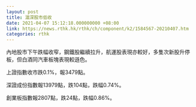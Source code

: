 ```yaml
---
layout: post
title: 滬深股市低收
date: 2021-04-07 15:12:18.000000000 +08:00
link: https://news.rthk.hk/rthk/ch/component/k2/1584567-20210407.htm
categories: rthk
---
```


內地股市下午跌幅收窄，鋼鐵股繼續拉升，航運股表現亦較好，多隻次新股升停板，但白酒同汽車板塊表現較遜色。

上證指數收市跌0.1%，報3479點。

深證成份指數報13979點，跌104點，跌幅0.74%。

創業板指數報2807點，跌24點，跌幅0.86%。
